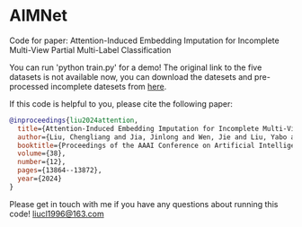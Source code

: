 # AIMNet
Code for paper: Attention-Induced Embedding Imputation for Incomplete Multi-View Partial Multi-Label Classification


You can run 'python train.py' for a demo!
The original link to the five datasets is not available now, you can download the datesets and pre-processed incomplete datesets from [here](https://drive.google.com/drive/folders/1ey17GpSJEYpYchY6Du_AOj5Yzi2Ml7JU?usp=drive_link). 


If this code is helpful to you, please cite the following paper:
```bibtex
@inproceedings{liu2024attention,
  title={Attention-Induced Embedding Imputation for Incomplete Multi-View Partial Multi-Label Classification},
  author={Liu, Chengliang and Jia, Jinlong and Wen, Jie and Liu, Yabo and Luo, Xiaoling and Huang, Chao and Xu, Yong},
  booktitle={Proceedings of the AAAI Conference on Artificial Intelligence},
  volume={38},
  number={12},
  pages={13864--13872},
  year={2024}
}
```


Please get in touch with me if you have any questions about running this code!
liucl1996@163.com

